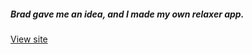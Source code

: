 <h5>Brad gave me  an idea, and I made my own relaxer app.</h5>
<p> <a href="https://amraaa.github.io/web-vanilla-js-projects-by-Brad-T./index.html"> View site</a>
  </p>

